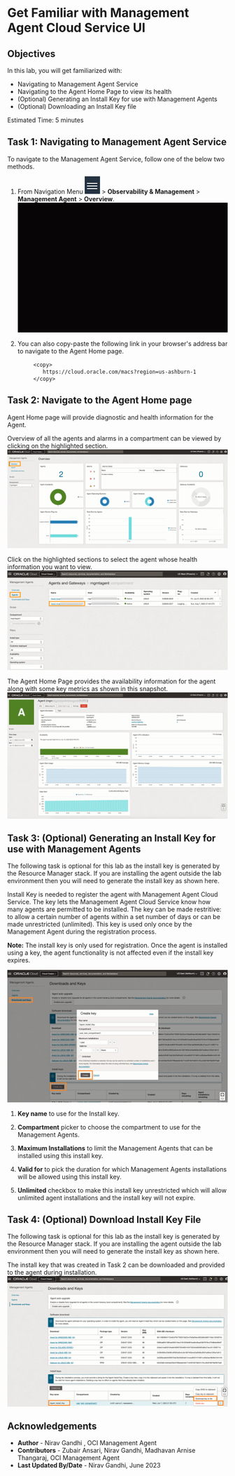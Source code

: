 # Get Familiar with Management Agent Cloud Service UI


## Objectives

In this lab, you will get familiarized with:
* Navigating to Management Agent Service
* Navigating to the Agent Home Page to view its health
* (Optional) Generating an Install Key for use with Management Agents
* (Optional) Downloading an Install Key file

Estimated Time: 5 minutes

## **Task 1:**  Navigating to Management Agent Service

To navigate to the Management Agent Service, follow one of the below two methods.

1. From Navigation Menu ![navigation-menu](images/navigation-menu.png) > **Observability & Management** > **Management Agent** > **Overview**.
![navigate-to-management-agent](./images/navigate-to-management-agent.gif " ")

2. You can also copy-paste the following link in your browser's address bar to navigate to the Agent Home page.
    ```
         <copy>
            https://cloud.oracle.com/macs?region=us-ashburn-1
         </copy>   
    ```

## **Task 2:**  Navigate to the Agent Home page
Agent Home page will provide diagnostic and health information for the Agent.

Overview of all the agents and alarms in a compartment can be viewed by clicking on the highlighted section.
![agent-overview](images/agent-overview.png "Agent Overviewe")

Click on the highlighted sections to select the agent whose health information you want to view.
![navigate-agent-homepage](images/navigate-agent-homepage-2.png "Navigate to Agent Homepage")

The Agent Home Page provides the availability information for the agent along with some key metrics as shown in this snapshot.
![agent-homepage](images/agent-homepage-2.png "Agent Homepage")



## **Task 3:**  (Optional) Generating an Install Key for use with Management Agents
The following task is optional for this lab as the install key is generated by the Resource Manager stack.  If you are installing the agent outside the lab environment then you will need to generate the install key as shown here.

Install Key is needed to register the agent with Management Agent Cloud Service.  The key lets the Management Agent Cloud Service know  how many agents are permitted to be installed.  The key can be made restritive: to allow a certain number of agents within a set number of days or can be made unrestricted (unlimited). This key is used only once by the Management Agent during the registration process. 

**Note:** The install key is only used for registration.  Once the agent is installed using a key, the agent functionality is not affected even if the install key expires.

![create-install-key](images/create-install-key.png "Create Install Key")

1. **Key name** to use for the Install key.

2. **Compartment** picker to choose the compartment to use for the Management Agents.

3. **Maximum Installations** to limit the Management Agents that can be installed using this install key.

4. **Valid for** to pick the duration for which Management Agents installations will be allowed using this install key.

5. **Unlimited** checkbox to make this install key unrestricted which will allow unlimited agent installations and the install key will not expire.

## **Task 4:**  (Optional) Download Install Key File
The following task is optional for this lab as the install key is generated by the Resource Manager stack.  If you are installing the agent outside the lab environment then you will need to generate the install key as shown here.

The install key that was created in Task 2 can be downloaded and provided to the agent during installation.
![download-install-key](images/download-install-key.png "Download Install Key")

## Acknowledgements
* **Author** - Nirav Gandhi , OCI Management Agent
* **Contributors** -  Zubair Ansari, Nirav Gandhi, Madhavan Arnise Thangaraj, OCI Management Agent
* **Last Updated By/Date** - Nirav Gandhi, June 2023